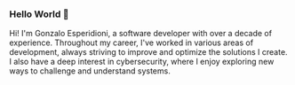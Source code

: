 ### Hello World 👋

Hi! I'm Gonzalo Esperidioni, a software developer with over a decade of experience. Throughout my career, I've worked in various areas of development, always striving to improve and optimize the solutions I create. I also have a deep interest in cybersecurity, where I enjoy exploring new ways to challenge and understand systems.

